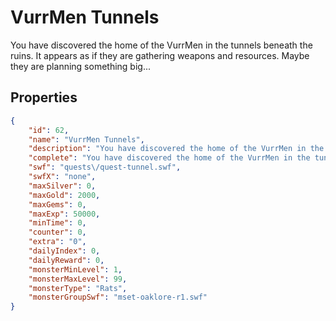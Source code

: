 # VurrMen Tunnels

You have discovered the home of the VurrMen in the tunnels beneath the ruins. It appears as if they are gathering  weapons and resources. Maybe they are planning something big...

## Properties

```json
{
    "id": 62,
    "name": "VurrMen Tunnels",
    "description": "You have discovered the home of the VurrMen in the tunnels beneath the ruins. It appears as if they are gathering  weapons and resources. Maybe they are planning something big...",
    "complete": "You have discovered the home of the VurrMen in the tunnels beneath the ruins. It appears as if they are gathering  weapons and resources. Maybe they are planning something big...",
    "swf": "quests\/quest-tunnel.swf",
    "swfX": "none",
    "maxSilver": 0,
    "maxGold": 2000,
    "maxGems": 0,
    "maxExp": 50000,
    "minTime": 0,
    "counter": 0,
    "extra": "0",
    "dailyIndex": 0,
    "dailyReward": 0,
    "monsterMinLevel": 1,
    "monsterMaxLevel": 99,
    "monsterType": "Rats",
    "monsterGroupSwf": "mset-oaklore-r1.swf"
}
```


